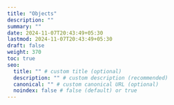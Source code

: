 ```yaml
---
title: "Objects"
description: ""
summary: ""
date: 2024-11-07T20:43:49+05:30
lastmod: 2024-11-07T20:43:49+05:30
draft: false
weight: 370
toc: true
seo:
  title: "" # custom title (optional)
  description: "" # custom description (recommended)
  canonical: "" # custom canonical URL (optional)
  noindex: false # false (default) or true
---
```

